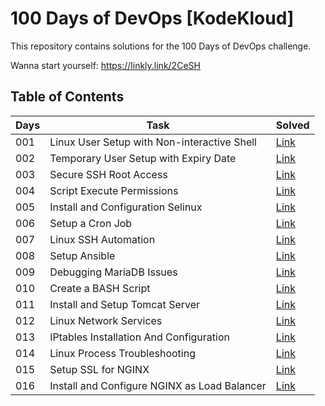 # 100 Days of DevOps [KodeKloud]

This repository contains solutions for the 100 Days of DevOps challenge.

Wanna start yourself: https://linkly.link/2CeSH

## Table of Contents

|Days|Task|Solved|
|---|---|---|
| 001 | Linux User Setup with Non-interactive Shell | [Link](./days/001.md) |
| 002 | Temporary User Setup with Expiry Date | [Link](./days/002.md) |
| 003 | Secure SSH Root Access | [Link](./days/003.md) |
| 004 | Script Execute Permissions | [Link](./days/004.md) |
| 005 | Install and Configuration Selinux | [Link](./days/005.md) |
| 006 | Setup a Cron Job | [Link](./days/006.md) |
| 007 | Linux SSH Automation | [Link](./days/007.md) |
| 008 | Setup Ansible | [Link](./days/008.md) |
| 009 | Debugging MariaDB Issues | [Link](./days/009.md) |
| 010 | Create a BASH Script | [Link](./days/010.md) |
| 011 | Install and Setup Tomcat Server | [Link](./days/011.md) |
| 012 | Linux Network Services | [Link](./days/012.md) |
| 013 | IPtables Installation And Configuration | [Link](./days/013.md) |
| 014 | Linux Process Troubleshooting | [Link](./days/014.md) |
| 015 | Setup SSL for NGINX | [Link](./days/015.md) |
| 016 | Install and Configure NGINX as Load Balancer | [Link](./days/016.md) |
